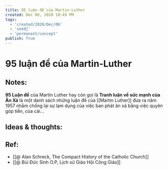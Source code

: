 ```yaml
---
title: 95 luận đề của Martin-Luther
created: Dec 06, 2020 10:49 PM
tags:
  - 'created/2020/Dec/06'
  - 'seed🥜'
  - 'permanent/concept'
publish: True
---
```

# 95 luận đề của Martin-Luther

## Notes:
**95 Luận đề** của Martin Luther hay còn gọi là **Tranh luận về sức mạnh của Ân Xá** là một danh sách những luận đề của [[Martin Luther]] đưa ra năm 1957 nhằm chống lại sự lạm dụng của việc ban phát ân xá bằng việc quyên góp tiền, của cải...

## Ideas & thoughts:

## Ref:
- [[@ Alan Schreck, The Compact History of the Catholic Church]]
- [[@ Bùi Đức Sinh O.P, Lịch sử Giáo Hội Công Giáo]]